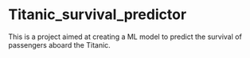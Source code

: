 # Titanic_survival_predictor
This is a project aimed at creating a ML model to predict the survival of passengers aboard the Titanic.

